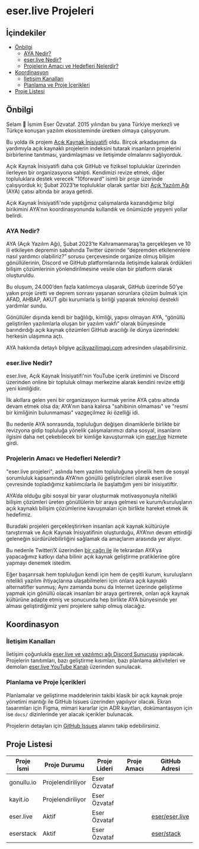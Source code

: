 # eser.live Projeleri <!-- omit from toc -->

## İçindekiler <!-- omit from toc -->

- [Önbilgi](#önbilgi)
  - [AYA Nedir?](#aya-nedir)
  - [eser.live Nedir?](#eserlive-nedir)
  - [Projelerin Amacı ve Hedefleri Nelerdir?](#projelerin-amacı-ve-hedefleri-nelerdir)
- [Koordinasyon](#koordinasyon)
  - [İletişim Kanalları](#i̇letişim-kanalları)
  - [Planlama ve Proje İçerikleri](#planlama-ve-proje-i̇çerikleri)
- [Proje Listesi](#proje-listesi)


## Önbilgi

Selam 👋 İsmim Eser Özvataf. 2015 yılından bu yana Türkiye merkezli ve Türkçe
konuşan yazılım ekosisteminde üretken olmaya çalışıyorum.

Bu yolda ilk projem [Açık Kaynak İnisiyatifi](https://acikkaynak.github.io/)
oldu. Birçok arkadaşımın da yardımıyla açık kaynaklı projelerin indeksini
tutarak insanların projelerini birbirlerine tanıtması, yardımlaşması ve
iletişimde olmalarını sağlıyorduk.

Açık Kaynak İnisiyatifi daha çok GitHub ve fiziksel topluluklar üzerinden
ilerleyen bir organizasyona sahipti. Kendimizi revize etmek, diğer topluluklara
destek verecek "10forward" isimli bir proje üzerinde çalışıyorduk ki; Şubat
2023’te topluluklar olarak şartlar bizi
[Açık Yazılım Ağı](https://acikyazilimagi.com/) (AYA) çatısı altında bir araya
getirdi.

Açık Kaynak İnisiyatifi'nde yaptığımız çalışmalarda kazandığımız bilgi
birikimini AYA'nın koordinasyonunda kullandık ve önümüzde yepyeni yollar
belirdi.

### AYA Nedir?

AYA (Açık Yazılım Ağı), Şubat 2023’te Kahramanmaraş’ta gerçekleşen ve 10 ili
etkileyen depremin sabahında Twitter üzerinde “depremden etkilenenlere nasıl
yardımcı olabiliriz?” sorusu çerçevesinde organize olmuş bilişim gönüllülerinin,
Discord ve GitHub platformlarında iletişimde kalarak ördükleri bilişim
çözümlerinin yönlendirilmesine vesile olan bir platform olarak oluşturuldu.

Bu oluşum, 24.000’den fazla katılımcıya ulaşarak, GitHub üzerinde 50’ye yakın
proje üretti ve deprem sonrası yaşanan sorunlara çözüm bulmak için AFAD, AHBAP,
AKUT gibi kurumlarla iş birliği yaparak teknoloji destekli yardımlar sundu.

Gönüllüler dışında kendi bir bağlılığı, kimliği, yapısı olmayan AYA, “gönüllü
geliştirilen yazılımlarla oluşan bir yazılım vakfı” olarak bünyesinde
barındırdığı açık kaynak çözümleri GitHub aracılığı ile dünya üzerindeki
herkesin ulaşımına açtı.

AYA hakkında detaylı bilgiye [acikyazilimagi.com](https://acikyazilimagi.com/)
adresinden ulaşabilirsiniz.

### eser.live Nedir?

eser.live, Açık Kaynak İnisiyatifi'nin YouTube içerik üretimini ve Discord
üzerinden online bir topluluk olmayı merkezine alarak kendini revize ettiği yeni
kimliğidir.

İlk akıllara gelen yeni bir organizasyon kurmak yerine AYA çatısı altında devam
etmek olsa da; AYA'nın bana kalırsa "sahibinin olmaması" ve "resmi bir
kimliğinin bulunmaması" vazgeçilmez iki özelliği idi.

Bu nedenle AYA sonrasında, topluluğun değişen dinamiklerle birlikte bir
revizyona gidip topluluğa yönelik çalışmalarımızı daha sosyal, insanların
ilgisini daha net çekebilecek bir kimliğe kavuşturmak için
[eser.live](https://eser.live) hizmete girdi.

### Projelerin Amacı ve Hedefleri Nelerdir?

"eser.live projeleri", aslında hem yazılım topluluğuna yönelik hem de sosyal
sorumluluk kapsamında AYA’nın gönüllü geliştiricileri olarak eser.live
çevresinde topladığımız katılımcılarla ile başlattığım yeni bir inisiyatiftir.

AYA’da olduğu gibi sosyal bir yarar oluşturmak motivasyonuyla nitelikli bilişim
çözümleri üreten gönüllülerin bir araya gelmesi ve kurum/kuruluşların açık
kaynaklı bilişim çözümlerine kavuşmaları için birlikte hareket etmek ilk
hedefimiz.

Buradaki projeleri gerçekleştirirken insanları açık kaynak kültürüyle
tanıştırmak ve Açık Kaynak İnisiyatifinin oluşturduğu, AYA’nın devam ettirdiği
geleneğin sürdürülebilirliğini sağlamak da amaçlarım arasında yer alıyor.

Bu nedenle Twitter/X üzerinden
[bir çağrı ile](https://twitter.com/eserozvataf/status/1751138727835939228) ile
tekrardan AYA’ya yapacağımız katkıyı daha bilinir açık kaynak geliştirme
pratiklerine göre yapmayı denemek istedim.

Eğer başarırsak hem topluluğun kendi için hem de çeşitli kurum, kuruluşların
nitelikli yazılım ihtiyaçlarına ulaşabilmeleri için onlara açık kaynaklı
alternatifler sunmuş; Aynı zamanda bunu da Internet üzerinde geliştirme yapmak
için gönüllü olacak insanları bir araya gertirerek, onları açık kaynak kültürüne
adapte etmiş ve sonucunda hep birlikte AYA bünyesinde yer alması geliştirdiğimiz
yeni projelere sahip olmuş olacağız.

## Koordinasyon

### İletişim Kanalları

İletişim çoğunlukla
[eser.live ve yazılımcı ağı Discord Sunucusu](https://discord.gg/ckS4huSvEk)
yapılacak. Projelerin tanıtımları, bazı geliştirme kısımları, bazı planlama
aktiviteleri ve demoları
[eser.live YouTube Kanalı](https://www.youtube.com/@eserlive/live) üzerinden
sunulacak.

### Planlama ve Proje İçerikleri

Planlamalar ve geliştirme maddelerinin takibi klasik bir açık kaynak proje
yönetimi mantığı ile GitHub Issues üzerinden yapılıyor olacak. Ekran tasarımları
için Figma, mimari kararlar için ADR kayıtları, dokümantasyon için ise `docs/`
dizinlerinde yer alacak içerikler bulunacak.

Projelerin detayları için
[GitHub Issues](https://github.com/eser/projeler/issues) alanını takip
edebilirsiniz.

## Proje Listesi

| Proje İsmi | Proje Durumu      | Proje Lideri | Proje Amacı | GitHub Adresi                                       |
| ---------- | ----------------- | ------------ | ----------- | --------------------------------------------------- |
| gonullu.io | Projelendiriliyor | Eser Özvataf |             |                                                     |
| kayit.io   | Projelendiriliyor | Eser Özvataf |             |                                                     |
| eser.live  | Aktif             | Eser Özvataf |             | [eser/eser.live](https://github.com/eser/eser.live) |
| eserstack  | Aktif             | Eser Özvataf |             | [eser/stack](https://github.com/eser/stack)         |
